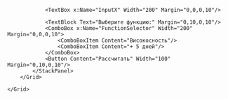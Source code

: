 <Window x:Class="Lab_rab1_Bikinyaev.R.V_Бпи_23_02.MainWindow"
        xmlns="http://schemas.microsoft.com/winfx/2006/xaml/presentation"
        xmlns:x="http://schemas.microsoft.com/winfx/2006/xaml"
        xmlns:d="http://schemas.microsoft.com/expression/blend/2008"
        xmlns:mc="http://schemas.openxmlformats.org/markup-compatibility/2006"
        xmlns:local="clr-namespace:Lab_rab1_Bikinyaev.R.V_Бпи_23_02"
        mc:Ignorable="d"
        Title="MainWindow" Height="450" Width="800">
    <Grid>
        <Grid Margin="0,0,0,7">
            <StackPanel Margin="0,0,0,10">
                <TextBlock Text="Введите дату:" Margin="0,0,0,10"/>

                <TextBox x:Name="InputX" Width="200" Margin="0,0,0,10"/>

                <TextBlock Text="Выберите функцию:" Margin="0,10,0,10"/>
                <ComboBox x:Name="FunctionSelector" Width="200" Margin="0,0,0,10">
                    <ComboBoxItem Content="Високосность"/>
                    <ComboBoxItem Content="+ 5 дней"/>
                </ComboBox>
                <Button Content="Рассчитать" Width="100"  Margin="0,10,0,10"/>
            </StackPanel>
        </Grid>

    </Grid>
</Window>
